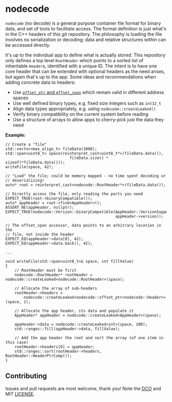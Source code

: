 # nodecode

`nodecode` (no decode) is a general purpose container file format for binary
data, and set of tools to facilitate access. The format definition is just
what's in the C++ headers of this git repository. The philosophy is loading the
file involves no serialization or decoding; data and relative structures within
can be accessed directly.

It's up to the individual app to define what is actually stored. This repository
only defines a top level `RootHeader` which points to a sorted list of
inheritable `Header`s, identified with a unique ID. The intent is to have one
core header that can be extended with optional headers as the need arises, but
again that's up to the app. Some ideas and recommendations when adding concrete
data to headers:

- Use [`offset_ptr` and `offset_span`](https://github.com/pknowles/offset_ptr)
  which remain valid in different address spaces
- Use well defined binary types, e.g. fixed size integers such as `int32_t`
- Align data types appropriately, e.g. using `nodecode::createLeaked()`
- Verify binary compatibility on the current system before reading
- Use a structure of arrays to allow apps to cherry-pick just the data they need

**Example:**

```
// Create a "file"
std::vector<max_align_t> fileData(1000);
std::span<uint8_t> space(reinterpret_cast<uint8_t*>(fileData.data()),
                            fileData.size() * sizeof(*fileData.data()));
writeFile(space, 42);

// "Load" the file; could be memory mapped - no time spent decoding or
// deserializing!
auto* root = reinterpret_cast<nodecode::RootHeader*>(fileData.data());

// Directly access the file, only reading the parts you need
EXPECT_TRUE(root->binaryCompatible());
auto* appHeader = root->find<AppHeader>();
ASSERT_NE(appHeader, nullptr);
EXPECT_TRUE(nodecode::Version::binaryCompatible(AppHeader::VersionSupported,
                                                appHeader->version));

// The offset_span accessor, data points to an arbitrary location in the
// file, not inside the header
EXPECT_EQ(appHeader->data[0], 42);
EXPECT_EQ(appHeader->data.back(), 42);

...

void writeFile(std::span<uint8_t>& space, int fillValue)
{
    // RootHeader must be first
    nodecode::RootHeader* rootHeader = nodecode::createLeaked<nodecode::RootHeader>(space);

    // Allocate the array of sub-headers
    rootHeader->headers =
        nodecode::createLeaked<nodecode::offset_ptr<nodecode::Header>>(space, 1);

    // Allocate the app header, its data and populate it
    AppHeader* appHeader = nodecode::createLeaked<AppHeader>(space);

    appHeader->data = nodecode::createLeaked<int>(space, 100);
    std::ranges::fill(appHeader->data, fillValue);

    // Add the app header the root and sort the array (of one item in this case)
    rootHeader->headers[0] = appHeader;
    std::ranges::sort(rootHeader->headers, RootHeader::HeaderPtrComp());
}
```

## Contributing

Issues and pull requests are most welcome, thank you! Note the
[DCO](CONTRIBUTING) and MIT [LICENSE](LICENSE).
